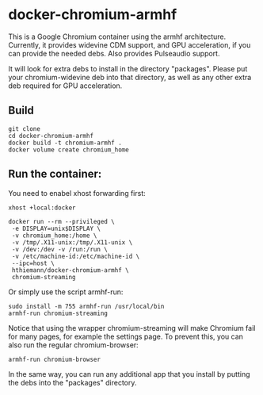 # docker-chromium-armhf
This is a Google Chromium container using the armhf architecture.
Currently, it provides widevine CDM support, and GPU acceleration, 
if you can provide the needed debs. Also provides Pulseaudio
support.

It will look for extra debs to install in the directory "packages".
Please put your chromium-widevine deb into that directory, as well
as any other extra deb required for GPU acceleration.

## Build

```
git clone
cd docker-chromium-armhf
docker build -t chromium-armhf .
docker volume create chromium_home
```

## Run the container:
You need to enabel xhost forwarding first:
```
xhost +local:docker
```

```
docker run --rm --privileged \
 -e DISPLAY=unix$DISPLAY \
 -v chromium_home:/home \
 -v /tmp/.X11-unix:/tmp/.X11-unix \
 -v /dev:/dev -v /run:/run \
 -v /etc/machine-id:/etc/machine-id \
 --ipc=host \
 hthiemann/docker-chromium-armhf \
 chromium-streaming
```
Or simply use the script armhf-run:
```
sudo install -m 755 armhf-run /usr/local/bin
armhf-run chromium-streaming
```
Notice that using the wrapper chromium-streaming will make Chromium fail for many pages, for example the settings page.
To prevent this, you can also run the regular chromium-browser:
```
armhf-run chromium-browser
```
In the same way, you can run any additional app that you install by putting the debs into the "packages" directory.
